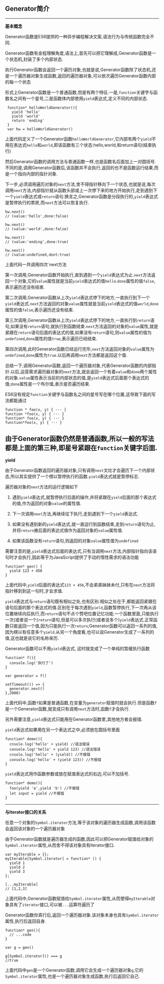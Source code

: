 ## Generator简介
---
**基本概念**

Generator函数是ES6提供的一种异步编程解决文案,语法行为与传统函数完全不同.

Generator函数有金程理解角度,语法上,首先可以把它理解成,Generator函数是一个状态机,封装了多个内部状态.

执行Generator函数会返回一个遍历对象,也就是说,Generator函数除了状态机,还是一个遍历器对象生成函数,返回的遍历器对象,可以依次遍历Generator函数内部的每一个状态

形式上Generator函数是一个普通函数,但是有两个特征.一是,`function`关键字与函数名之间有一个星号,二是函数体内部使用`yield`表达式,定义不同的内部状态.

```
 function* helloWorldGenerator(){
   yield 'hello'
   yield 'world'
   return 'ending'
 }
 var hw = helloWorldGenerator()
```
上面代码定义了一个Generator函数`helloWorldGenerator`,它内部有两个`yield`不用在表达式`hello`和`world`,即该函数有三个状态:hello,world,和return语句(结束执行)

然后Generator函数的调用方法与普通函数一样,也是函数名后面加上一对圆括号.不同的是,调用Generator函数后,该函数并不会执行,返回的也不是函数运行结果,而是一个指向内部的指针对象.

下一步,必须调用遍历对象的`next`方法,舍不得指针移向下一个状态,也就是说,每次调用`next`方法,内部指针就从函数头部或上一次停下来的地方开始执行,走到遇到下一个`yield`表达式或`return`语句.换言之,Generator函数是分段执行的,`yield`表达式是暂停执行的票房,而`next`方法可以恢复执行.

```
hw.next()
// (value:'hello',done:false)

hw.next()
// (value:'world',done:false)

hw.next()
// (value:'ending',done:true)

hw.next()
// (value:undefined,dont:true)
```
上面代码一共调用四次`next方法

第一次调用,Generator函数开始执行,直到遇到一个`yield`表达式为止.`next`方法返回一个对象,它的`value`属性就是当前`yield`表达式的值`hello`.`done`属性的值`false`,表示遍历还没有结束.

第二次调用,Generator函数从上次`yield`表达式停下的地方,一直执行到下一个`yield`表达式.`next`方法返回的对象`value`属性就是当前`yield`表达式的值`world`,`done`属性的值`false`,表示遍历还没有结束.

第三次调用,Generator函数从上次`yield`表达式停下的地方,一直执行到`return`语句,如果没有`return`语句,就执行到函数结束.`next`方法返回的对象的`value`属性,就是紧跟在`return`语句后面的表达式的值,如果没有`return`语句,则`value`属性的值为`undefined`,`done`属性的值`true`,表示遍历已经结束.

第四次调用,此时Generator函数已经运行完毕,`next`方法返回对象的`value`属性为`undefined`,`done`属性为`true`.以后再调用`next`方法都是返回这个值.

总结一下,调用Generator函数,返回一个遍历器对象,代表Generator函数的内部指针.以后,运营需求遍历器对象的`next`方法,就会返回一个有着`value`和`done`两个属性的对象.`value`属性表示当前的内部状态的值,是`yield`表达式后面那个表达式的值;`done`属性是一个布尔值,表示是否遍历结束.

ES6没有规定`function`关键字与函数名之间的星号写在哪个位置,这导致下面的写法都能通过
```
function * foo(x, y) { ··· }
function *foo(x, y) { ··· }
function* foo(x, y) { ··· }
function*foo(x, y) { ··· }
```
由于Generator函数仍然是普通函数,所以一般的写法都是上面的第三种,即星号紧跟在`function`关键字后面.
---
**yield**

由于Generator函数返回的遍历器对象,只有调用`next`文灶才会遍历下一个内部状态,所以其实提供了一个楞以暂停执行的函数.`yield`表达式就是暂停标志.

遍历器对象的`next`方法的运行逻辑如下
1. 遇到`yield`表达式,就暂停执行后面的操作,并将紧跟在`yield`后面的那个表达式的值,作为返回的对象`value`的属性值.

2. 下一次调用`next`方法,再继续往下执行,走到遇到下一个`yield`表达式.

3. 如果没有遇到新的`yield`表达式,就一直运行到函数结束,走到`return`语句为止,并将`return`廒后面的表达式值作为返回对象的`value`属性值.

4. 如果该函数没有`return`语句,则返回的对象`value`属性值为`undefined`

需要注意的是,`yield`表达式后面的表达式,只有当调用`next`方法,内部指针指向该语句时才会执行,因此等于为JavaScript提供了手动的惰性需求的语法功能

```
function* gen() {
  yield 123 + 456
}
```

上面代码中,`yield`后面的表达式`123 + 456`,不会弟弟妹妹未付,只有在`next`方法将指针移到到这一句时,才会求值.

`yield`表达式与`return`语句既有相似之处,也有区别.相似之处在于,都能返回紧跟在语句后面的那个表达式的值.区别在于每次遇到`yield`,函数暂停执行,下一次再从该位置继续向后执行,而`return`语句不点个赞吧位置记忆功能.一个函数里面,只能执行一次(或者说一个)`return`语句,但是可以多次执行(或者说多个)`yield`表达式.正常函数只能返回一个值,因为只能执行一次`return`;Generator函数可以返回一系列的值,因为楞以有任意多个`yield`.从另一个角度看,也可以说Generator生成了一系列的值,这也就是说它的名称来历.

Generator函数可以不用`yield`表达式, 这时就变成了一个单纯的暂缓执行函数
```
function* f(){
  console.log('执行了')
}

var generator = f()

setTimeout(() => {
  generator.next()
},2000)
```
上面代码中,函数`f`如果是普通函数,在变量为`generator`赋值时就会执行.但是函数`f`是一个Generator函数,就变成只有调用`next`方法时,函数`f`才会执行.

另外需要注意,`yield`表达式只能用在Generator函数里,其他地方者会报错.

`yield`表达式如果用在另一个表达式之中,必须放在圆括号里面
```
function* demo(){
  cnsole.log('hello' + yield) //语法错误
  console.log('hello' + yield 123) //语法错误
  cnsole.log('hello' + (yield)) //不报错
  console.log('hello' + (yield 123)) //不报错
}
```
`yield`表达式用作函数参数或放在赋值表达式的右边,可以不加括号.
```
function* demo(){
  foo(yield 'a',yield 'b') //不报错
  let input = yield //不报错
}
```
---
**与Iterator接口的关系**

任意一个对象的`Symbol.iterator`方法,等于该对象的遍历器生成函数,调用该函数会返回该对象的一个遍历器对象

由于Generator函数就是遍历器生成的函数,因此可以把Generator赋值给对象的`Symbol.iterator`属性,从而舍不得该对象具有Iterator接口.

```
var myIterable = {};
myIterable[Symbol.iterator] = function* () {
  yield 1
  yield 2
  yield 3
};

[...myIterable] 
// [1,2,3]
```

上面代码中,Generator函数赋值给`Symbol.iterator`属性,从而使得`myIterable`对象具有了`iterator`接口,可以被`...`运算符遍历了

Generator函数你真行后,返回一个遍历器对象.该对象本身也具有`Symbol.iterator`属性,执行后返回自身.
```
function* gen(){
  // ...code
}

var g = gen()

g[Symbol.iterator]() === g
//true
```

上面代码中`gen`是一个Generator函数,调用它会生成一个遍历器对象`g`,它的`Symbol.iterator`属性,也是一个遍历器对象生成函数,执行后返回它自己.

